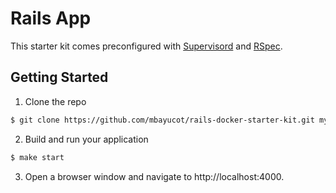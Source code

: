 # Rails App

This starter kit comes preconfigured with [Supervisord](http://supervisord.org/) and [RSpec](https://rspec.info/).

## Getting Started

1. Clone the repo
```sh
$ git clone https://github.com/mbayucot/rails-docker-starter-kit.git myapp && cd $_
```
2. Build and run your application
```sh
$ make start
```
3. Open a browser window and navigate to http://localhost:4000.
